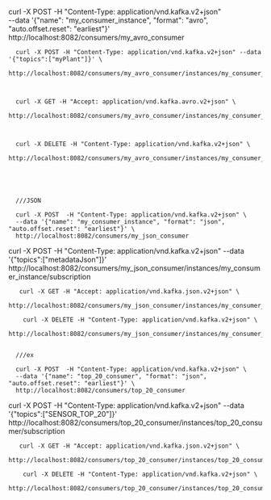 curl -X POST  -H "Content-Type: application/vnd.kafka.v2+json" \
      --data '{"name": "my_consumer_instance", "format": "avro", "auto.offset.reset": "earliest"}' \
      http://localhost:8082/consumers/my_avro_consumer


      curl -X POST -H "Content-Type: application/vnd.kafka.v2+json" --data '{"topics":["myPlant"]}' \
      http://localhost:8082/consumers/my_avro_consumer/instances/my_consumer_instance/subscription



      curl -X GET -H "Accept: application/vnd.kafka.avro.v2+json" \
      http://localhost:8082/consumers/my_avro_consumer/instances/my_consumer_instance/records



      curl -X DELETE -H "Content-Type: application/vnd.kafka.v2+json" \
      http://localhost:8082/consumers/my_avro_consumer/instances/my_consumer_instance





      ///JSON

      curl -X POST  -H "Content-Type: application/vnd.kafka.v2+json" \
      --data '{"name": "my_consumer_instance", "format": "json", "auto.offset.reset": "earliest"}' \
      http://localhost:8082/consumers/my_json_consumer


  curl -X POST -H "Content-Type: application/vnd.kafka.v2+json" --data '{"topics":["metadataJson"]}' \
      http://localhost:8082/consumers/my_json_consumer/instances/my_consumer_instance/subscription


       curl -X GET -H "Accept: application/vnd.kafka.json.v2+json" \
      http://localhost:8082/consumers/my_json_consumer/instances/my_consumer_instance/records

        curl -X DELETE -H "Content-Type: application/vnd.kafka.v2+json" \
      http://localhost:8082/consumers/my_json_consumer/instances/my_consumer_instance


      ///ex

      curl -X POST  -H "Content-Type: application/vnd.kafka.v2+json" \
      --data '{"name": "top_20_consumer", "format": "json", "auto.offset.reset": "earliest"}' \
      http://localhost:8082/consumers/top_20_consumer


  curl -X POST -H "Content-Type: application/vnd.kafka.v2+json" --data '{"topics":["SENSOR_TOP_20"]}' \
      http://localhost:8082/consumers/top_20_consumer/instances/top_20_consumer/subscription


       curl -X GET -H "Accept: application/vnd.kafka.json.v2+json" \
      http://localhost:8082/consumers/top_20_consumer/instances/top_20_consumer/records

        curl -X DELETE -H "Content-Type: application/vnd.kafka.v2+json" \
      http://localhost:8082/consumers/top_20_consumer/instances/top_20_consumer

